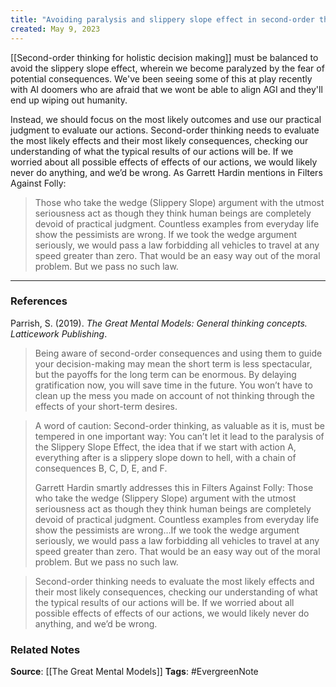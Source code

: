 ```yaml
---
title: "Avoiding paralysis and slippery slope effect in second-order thinking"
created: May 9, 2023
---
```


[[Second-order thinking for holistic decision making]] must be balanced to avoid the slippery slope effect, wherein we become paralyzed by the fear of potential consequences. We've been seeing some of this at play recently with AI doomers who are afraid that we wont be able to align AGI and they'll end up wiping out humanity. 

Instead, we should focus on the most likely outcomes and use our practical judgment to evaluate our actions. Second-order thinking needs to evaluate the most likely effects and their most likely consequences, checking our understanding of what the typical results of our actions will be. If we worried about all possible effects of effects of our actions, we would likely never do anything, and we’d be wrong. As Garrett Hardin mentions in Filters Against Folly:

> Those who take the wedge (Slippery Slope) argument with the utmost seriousness act as though they think human beings are completely devoid of practical judgment. Countless examples from everyday life show the pessimists are wrong. If we took the wedge argument seriously, we would pass a law forbidding all vehicles to travel at any speed greater than zero. That would be an easy way out of the moral problem. But we pass no such law. 

---
### References

Parrish, S. (2019). _The Great Mental Models: General thinking concepts. Latticework Publishing_.

> Being aware of second-order consequences and using them to guide your decision-making may mean the short term is less spectacular, but the payoffs for the long term can be enormous. By delaying gratification now, you will save time in the future. You won’t have to clean up the mess you made on account of not thinking through the effects of your short-term desires.

> A word of caution: Second-order thinking, as valuable as it is, must be tempered in one important way: You can’t let it lead to the paralysis of the Slippery Slope Effect, the idea that if we start with action A, everything after is a slippery slope down to hell, with a chain of consequences B, C, D, E, and F. 
> 
> Garrett Hardin smartly addresses this in Filters Against Folly: Those who take the wedge (Slippery Slope) argument with the utmost seriousness act as though they think human beings are completely devoid of practical judgment. Countless examples from everyday life show the pessimists are wrong…If we took the wedge argument seriously, we would pass a law forbidding all vehicles to travel at any speed greater than zero. That would be an easy way out of the moral problem. But we pass no such law. 

> Second-order thinking needs to evaluate the most likely effects and their most likely consequences, checking our understanding of what the typical results of our actions will be. If we worried about all possible effects of effects of our actions, we would likely never do anything, and we’d be wrong.

### Related Notes
**Source**: [[The Great Mental Models]]
**Tags**: #EvergreenNote
